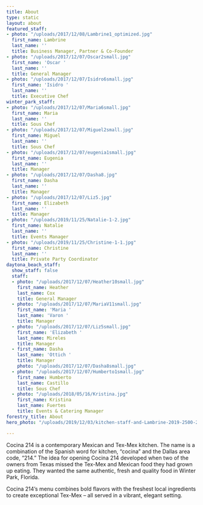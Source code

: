 ```yaml
---
title: About
type: static
layout: about
featured_staff:
- photo: "/uploads/2017/12/08/Lambrine1_optimized.jpg"
  first_name: Lambrine
  last_name: ''
  title: Business Manager, Partner & Co-Founder
- photo: "/uploads/2017/12/07/Oscar2small.jpg"
  first_name: 'Oscar '
  last_name: ''
  title: General Manager
- photo: "/uploads/2017/12/07/Isidro6small.jpg"
  first_name: 'Isidro '
  last_name: ''
  title: Executive Chef
winter_park_staff:
- photo: "/uploads/2017/12/07/Maria6small.jpg"
  first_name: Maria
  last_name: ''
  title: Sous Chef
- photo: "/uploads/2017/12/07/Miguel2small.jpg"
  first_name: Miguel
  last_name: ''
  title: Sous Chef
- photo: "/uploads/2017/12/07/eugenia1small.jpg"
  first_name: Eugenia
  last_name: ''
  title: Manager
- photo: "/uploads/2017/12/07/Dasha8.jpg"
  first_name: Dasha
  last_name: ''
  title: Manager
- photo: "/uploads/2017/12/07/Liz5.jpg"
  first_name: Elizabeth
  last_name: ''
  title: Manager
- photo: "/uploads/2019/11/25/Natalie-1-2.jpg"
  first_name: Natalie
  last_name: ''
  title: Events Manager
- photo: "/uploads/2019/11/25/Christine-1-1.jpg"
  first_name: Christine
  last_name: ''
  title: Private Party Coordinator
daytona_beach_staff:
  show_staff: false
  staff:
  - photo: "/uploads/2017/12/07/Heather10small.jpg"
    first_name: Heather
    last_name: Cox
    title: General Manager
  - photo: "/uploads/2017/12/07/MariaV11small.jpg"
    first_name: 'Maria '
    last_name: 'Varon '
    title: Manager
  - photo: "/uploads/2017/12/07/Liz5small.jpg"
    first_name: 'Elizabeth '
    last_name: Mireles
    title: Manager
  - first_name: Dasha
    last_name: 'Ottich '
    title: Manager
    photo: "/uploads/2017/12/07/Dasha8small.jpg"
  - photo: "/uploads/2017/12/07/Humberto1small.jpg"
    first_name: Humberto
    last_name: Castillo
    title: Sous Chef
  - photo: "/uploads/2018/05/16/Kristina.jpg"
    first_name: Kristina
    last_name: Fuertes
    title: Events & Catering Manager
forestry_title: About
hero_photo: "/uploads/2019/12/03/kitchen-staff-and-Lambrine-2019-2500-2500.jpg"

---
```

Cocina 214 is a contemporary Mexican and Tex-Mex kitchen. The name is a combination of the Spanish word for kitchen, “cocina” and the Dallas area code, “214.” The idea for opening Cocina 214 developed when two of the owners from Texas missed the Tex-Mex and Mexican food they had grown up eating. They wanted the same authentic, fresh and quality food in Winter Park, Florida.

Cocina 214’s menu combines bold flavors with the freshest local ingredients to create exceptional Tex-Mex – all served in a vibrant, elegant setting.